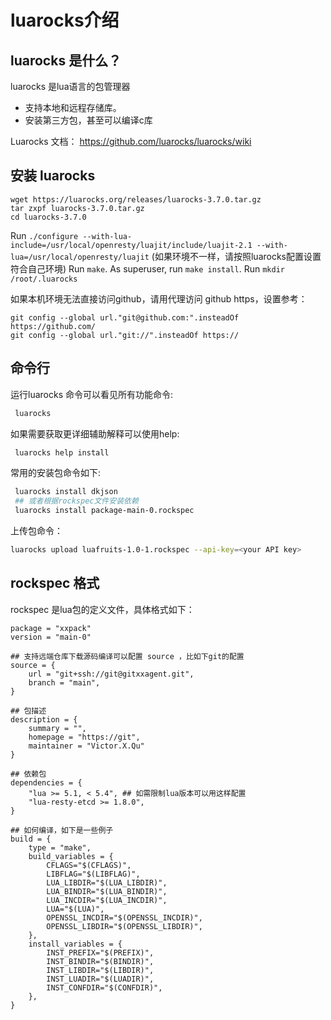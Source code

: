 # luarocks介绍

## luarocks 是什么？

luarocks 是lua语言的包管理器

- 支持本地和远程存储库。
- 安装第三方包，甚至可以编译c库

Luarocks 文档： https://github.com/luarocks/luarocks/wiki

## 安装 luarocks

```
wget https://luarocks.org/releases/luarocks-3.7.0.tar.gz
tar zxpf luarocks-3.7.0.tar.gz
cd luarocks-3.7.0
```

Run `./configure --with-lua-include=/usr/local/openresty/luajit/include/luajit-2.1 --with-lua=/usr/local/openresty/luajit` (如果环境不一样，请按照luarocks配置设置符合自己环境)
Run `make`.
As superuser, run `make install`.
Run `mkdir /root/.luarocks`

如果本机环境无法直接访问github，请用代理访问 github https，设置参考：
```
git config --global url."git@github.com:".insteadOf https://github.com/
git config --global url."git://".insteadOf https://
```


## 命令行

运行luarocks 命令可以看见所有功能命令:
```sh
 luarocks 
```
如果需要获取更详细辅助解释可以使用help:
```sh
 luarocks help install
```
常用的安装包命令如下:
```sh
 luarocks install dkjson
 ## 或者根据rockspec文件安装依赖
 luarocks install package-main-0.rockspec
```
上传包命令：
```sh
luarocks upload luafruits-1.0-1.rockspec --api-key=<your API key>
```

## rockspec 格式

rockspec 是lua包的定义文件，具体格式如下：

``` nginx
package = "xxpack"
version = "main-0"

## 支持远端仓库下载源码编译可以配置 source ，比如下git的配置
source = {
    url = "git+ssh://git@gitxxagent.git", 
    branch = "main",  
} 

## 包描述
description = {
    summary = "",
    homepage = "https://git",
    maintainer = "Victor.X.Qu"
}

## 依赖包
dependencies = {
    "lua >= 5.1, < 5.4", ## 如需限制lua版本可以用这样配置
    "lua-resty-etcd >= 1.8.0",
}

## 如何编译，如下是一些例子
build = {
    type = "make",
    build_variables = {
        CFLAGS="$(CFLAGS)",
        LIBFLAG="$(LIBFLAG)",
        LUA_LIBDIR="$(LUA_LIBDIR)",
        LUA_BINDIR="$(LUA_BINDIR)",
        LUA_INCDIR="$(LUA_INCDIR)",
        LUA="$(LUA)",
        OPENSSL_INCDIR="$(OPENSSL_INCDIR)",
        OPENSSL_LIBDIR="$(OPENSSL_LIBDIR)",
    },
    install_variables = {
        INST_PREFIX="$(PREFIX)",
        INST_BINDIR="$(BINDIR)",
        INST_LIBDIR="$(LIBDIR)",
        INST_LUADIR="$(LUADIR)",
        INST_CONFDIR="$(CONFDIR)",
    },
}
```